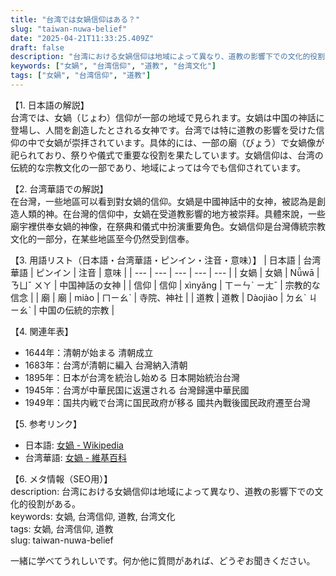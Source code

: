 ```yaml
---
title: "台湾では女媧信仰はある？"
slug: "taiwan-nuwa-belief"
date: "2025-04-21T11:33:25.409Z"
draft: false
description: "台湾における女媧信仰は地域によって異なり、道教の影響下での文化的役割がある。"
keywords: ["女媧", "台湾信仰", "道教", "台湾文化"]
tags: ["女媧", "台湾信仰", "道教"]
---
```


【1. 日本語の解説】  
台湾では、女媧（じょわ）信仰が一部の地域で見られます。女媧は中国の神話に登場し、人間を創造したとされる女神です。台湾では特に道教の影響を受けた信仰の中で女媧が崇拝されています。具体的には、一部の廟（びょう）で女媧像が祀られており、祭りや儀式で重要な役割を果たしています。女媧信仰は、台湾の伝統的な宗教文化の一部であり、地域によっては今でも信仰されています。

【2. 台湾華語での解説】  
在台灣，一些地區可以看到對女媧的信仰。女媧是中國神話中的女神，被認為是創造人類的神。在台灣的信仰中，女媧在受道教影響的地方被崇拜。具體來說，一些廟宇裡供奉女媧的神像，在祭典和儀式中扮演重要角色。女媧信仰是台灣傳統宗教文化的一部分，在某些地區至今仍然受到信奉。

【3. 用語リスト（日本語・台湾華語・ピンイン・注音・意味）】
| 日本語 | 台湾華語 | ピンイン | 注音 | 意味 |
| --- | --- | --- | --- | --- |
| 女媧 | 女媧 | Nǚwā | ㄋㄩˇ ㄨㄚ | 中国神話の女神 |
| 信仰 | 信仰 | xìnyǎng | ㄒㄧㄣˋ ㄧㄤˇ | 宗教的な信念 |
| 廟 | 廟 | miào | ㄇㄧㄠˋ | 寺院、神社 |
| 道教 | 道教 | Dàojiào | ㄉㄠˋ ㄐㄧㄠˋ | 中国の伝統的宗教 |

【4. 関連年表】
- 1644年：清朝が始まる 清朝成立  
- 1683年：台湾が清朝に編入 台灣納入清朝  
- 1895年：日本が台湾を統治し始める 日本開始統治台灣  
- 1945年：台湾が中華民国に返還される 台灣歸還中華民國  
- 1949年：国共内戦で台湾に国民政府が移る 國共內戰後國民政府遷至台灣  

【5. 参考リンク】  
- 日本語: [女媧 - Wikipedia](https://ja.wikipedia.org/wiki/%E5%A5%B3%E5%AA%A7)  
- 台湾華語: [女媧 - 維基百科](https://zh.wikipedia.org/wiki/%E5%A5%B3%E5%AA%A7)

【6. メタ情報（SEO用）】  
description: 台湾における女媧信仰は地域によって異なり、道教の影響下での文化的役割がある。  
keywords: 女媧, 台湾信仰, 道教, 台湾文化  
tags: 女媧, 台湾信仰, 道教  
slug: taiwan-nuwa-belief  

一緒に学べてうれしいです。何か他に質問があれば、どうぞお聞きください。
